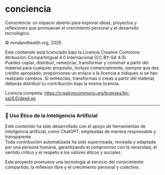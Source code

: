 # conciencia
Consciencia: un espacio abierto para explorar ideas, proyectos y reflexiones que promuevan el crecimiento personal y el desarrollo tecnológico.

© mindandhealth.org, 2025

Este contenido está licenciado bajo la Licencia Creative Commons Atribución-CompartirIgual 4.0 Internacional (CC BY-SA 4.0).  
Puedes copiar, distribuir, remezclar, transformar y construir a partir del material para cualquier propósito, incluso comercialmente, siempre que des crédito apropiado, proporciones un enlace a la licencia e indiques si se han realizado cambios. Si remezclas, transformas o creas a partir del material, deberás distribuir tu contribución bajo la misma licencia.

Licencia completa: https://creativecommons.org/licenses/by-sa/4.0/deed.es

---

### 🧠 Uso Ético de la Inteligencia Artificial

Este contenido ha sido desarrollado con el apoyo de herramientas de inteligencia artificial, como ChatGPT, empleadas de manera responsable y transparente.  
Toda contribución automatizada ha sido supervisada, revisada y adaptada por una persona humana, garantizando el compromiso con la veracidad, el sentido crítico y el respeto a los valores éticos y sociales.

Este proyecto promueve una tecnología al servicio del conocimiento compartido, la reflexión libre y el crecimiento personal y colectivo.

